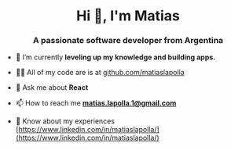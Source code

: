 <h1 align="center">Hi 👋, I'm Matias</h1>
<h3 align="center">A passionate software developer from Argentina</h3>

- 🔭 I’m currently **leveling up my knowledge and building apps.**

- 👨‍💻 All of my code are is at [github.com/matiaslapolla](github.com/matiaslapolla) 

- 💬 Ask me about **React**

- 📫 How to reach me **matias.lapolla.1@gmail.com**

- 📄 Know about my experiences [https://www.linkedin.com/in/matiaslapolla/](https://www.linkedin.com/in/matiaslapolla/)

